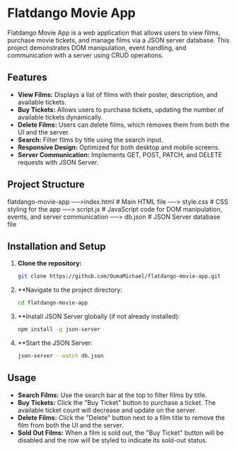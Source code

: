 # Flatdango Movie App

Flatdango Movie App is a web application that allows users to view films, purchase movie tickets, and manage films via a JSON server database. This project demonstrates DOM manipulation, event handling, and communication with a server using CRUD operations.

## Features

- **View Films:** Displays a list of films with their poster, description, and available tickets.
- **Buy Tickets:** Allows users to purchase tickets, updating the number of available tickets dynamically.
- **Delete Films:** Users can delete films, which removes them from both the UI and the server.
- **Search:** Filter films by title using the search input.
- **Responsive Design:** Optimized for both desktop and mobile screens.
- **Server Communication:** Implements GET, POST, PATCH, and DELETE requests with JSON Server.

## Project Structure
flatdango-movie-app ──>index.html # Main HTML file ──> style.css # CSS styling for the app ──> script.js # JavaScript code for DOM manipulation, events, and server communication ──> db.json # JSON Server database file

## Installation and Setup

1. **Clone the repository:**

   ```bash
   git clone https://github.com/OumaMichael/flatdango-movie-app.git
2. **Navigate to the project directory:
   ```bash
   cd flatdango-movie-app
   
3. **Install JSON Server globally (if not already installed):
   ```bash
   npm install -g json-server
4. **Start the JSON Server:
   ```bash
   json-server --watch db.json
## Usage
- **Search Films:** Use the search bar at the top to filter films by title.
- **Buy Tickets:** Click the "Buy Ticket" button to purchase a ticket. The available ticket count will decrease and update on the server.
- **Delete Films:** Click the "Delete" button next to a film title to remove the film from both the UI and the server.
- **Sold Out Films:** When a film is sold out, the "Buy Ticket" button will be disabled and the row will be styled to indicate its sold-out status.




